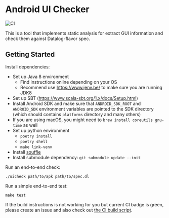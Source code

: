 Android UI Checker
=====

![CI](https://github.com/izgzhen/ui-checker/workflows/CI/badge.svg?branch=master)

This is a tool that implements static analysis for extract GUI information and check them against
Datalog-flavor spec.

## Getting Started

Install dependencies:

- Set up Java 8 environment
  - Find instructions online depending on your OS
  - Recommend use https://www.jenv.be/ to make sure you are running JDK8
- Set up SBT (https://www.scala-sbt.org/1.x/docs/Setup.html)
- Install Android SDK and make sure that `ANDROID_SDK_ROOT` and `ANDROID_SDK`
  environment variables are pointed to the SDK directory (which should contains
  `platforms` directory and many others)
- If you are using macOS, you might need to `brew install coreutils gnu-time` as well
- Set up python environment
  - `poetry install`
  - `poetry shell`
  - `make link-venv`
- Install [souffle](https://souffle-lang.github.io/download.html)
- Install submodule dependency: `git submodule update --init`

Run an end-to-end check:

    ./uicheck path/to/apk path/to/spec.dl

Run a simple end-to-end test:

    make test

If the build instructions is not working for you but current CI badge is green, please create an issue and also
check out [the CI build script](.github/workflows/main.yml).
